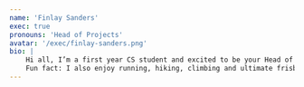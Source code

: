 ```yaml
---
name: 'Finlay Sanders'
exec: true
pronouns: 'Head of Projects'
avatar: '/exec/finlay-sanders.png'
bio: |
    Hi all, I’m a first year CS student and excited to be your Head of Projects for the coming year!  I am interested in complexity (think Conway’s game of life) and machine learning. Stay tuned for some fun projects and competitions.
    Fun fact: I also enjoy running, hiking, climbing and ultimate frisbee :)
---
```

